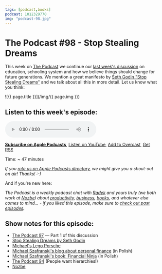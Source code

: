 ```yaml
---
tags: [podcast,books]
podcast: 1012329770
img: "podcast-98.jpg"
---
```


# The Podcast #98 - Stop Stealing Dreams

This week on [The Podcast][p] we continue our [last week's discussion](/podcast-97) on education, schooling system and how we believe things should change for future generations. We mention a great manifesto by [Seth Godin "Stop Stealing Dreams"](http://www.sethgodin.com/sg/docs/stopstealingdreamsscreen.pdf) and we talk about all this in more detail. Let us know what you think:

<!--More-->

![{{ page.title }}](/img/{{ page.img }})

## Listen to this week's episode:

<audio controls>
<source src="https://files.nozbe.com/podcast/098.mp3" type="audio/mpeg">
</audio>

**[Subscribe on Apple Podcasts][i]**, [Listen on YouTube][y], [Add to Overcast][ov], [Get RSS][rss]

Time: ~ 47 minutes

*If you [rate us on Apple Podcasts directory][i], we might give you a shout-out on air! Thanks! :-)*

And if you're new here:

*The Podcast is a weekly podcast chat with [Radek][r] and yours truly (we both work at [Nozbe][n]) about [productivity](/productivity), [business](/business), [books](/books), and whatever else comes to mind… - if you liked this episode, make sure to [check out past episodes](/podcast).*

## Show notes for this episode:

  * [The Podcast 97](/podcast-97) — Part 1 of this discussion
  * [Stop Stealing Dreams by Seth Godin](http://www.sethgodin.com/sg/docs/stopstealingdreamsscreen.pdf)
  * [Michael's Lego Porsche](https://www.instagram.com/p/BQBEBnpFxUr/?taken-by=michaelsliwinski)
  * [Michael Szafranski's blog about personal finance](http://jakoszczedzacpieniadze.pl/) (in Polish)
  * [Michael Szafranski's book: Financial Ninja](http://finansowyninja.pl/) (in Polish)
  * [The Podcast 94](/podcast-94) (People want hierarchies!)
  * [Nozbe](https://michael.gratis/nozbe)

[ov]: https://overcast.fm/itunes1012329770/the-podcast
[y]: https://michael.gratis/thepodcastyt
[rss]: https://thepodcast.fm/episodes?format=RSS
[e]: /podcast-98
[p]: /podcast
[n]: https://michael.gratis/nozbe
[r]: https://michael.gratis/radex
[i]: https://michael.gratis/thepodcast
[o]: https://michael.gratis/ipadonly

[pm]: http://productivemag.com/